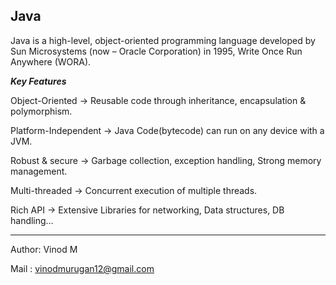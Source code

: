 **Java**
----------------------------------------------------------------------------------------
Java is a high-level, object-oriented programming language developed by Sun Microsystems (now – Oracle Corporation) in 1995, 
Write Once Run Anywhere (WORA).

***Key Features***

Object-Oriented      -> Reusable code through inheritance, encapsulation & polymorphism.

Platform-Independent -> Java Code(bytecode) can run on any device with a JVM.

Robust & secure      -> Garbage collection, exception handling, Strong memory management.

Multi-threaded       -> Concurrent execution of multiple threads.

Rich API             -> Extensive Libraries for networking, Data structures, DB handling…

---------------------------------------------------------------------------------------

Author: Vinod M

Mail  : vinodmurugan12@gmail.com